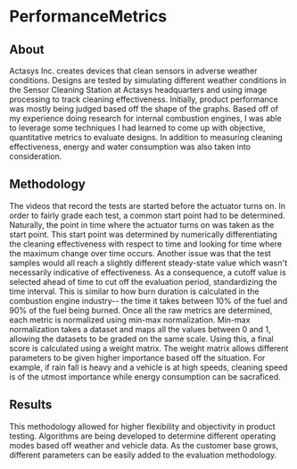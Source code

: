 # PerformanceMetrics
## About
Actasys Inc. creates devices that clean sensors in adverse weather conditions. Designs are tested by simulating different weather conditions in the Sensor Cleaning Station at Actasys headquarters and using image processing to track cleaning effectiveness. Initially, product performance was mostly being judged based off the shape of the graphs. Based off of my experience doing research for internal combustion engines, I was able to leverage some techniques I had learned to come up with objective, quantitative metrics to evaluate designs. In addition to measuring cleaning effectiveness, energy and water consumption was also taken into consideration.

## Methodology
The videos that record the tests are started before the actuator turns on. In order to fairly grade each test, a common start point had to be determined. Naturally,
the point in time where the actuator turns on was taken as the start point. This start point was determined by numerically differentiating the cleaning effectiveness with respect to time and looking for time where the maximum change over time occurs. 
Another issue was that the test samples would all reach a slightly different steady-state value which wasn't necessarily indicative of effectiveness. As a consequence, a cutoff value is selected ahead of time to cut off the evaluation period, standardizing the time interval. This is similar to how burn duration is calculated in the combustion engine industry-- the time it takes between 10% of the fuel and 90% of the fuel being burned. 
Once all the raw metrics are determined, each metric is normalized using min-max normalization. Min-max normalization takes a dataset and maps all the values between 0 and 1, allowing the datasets to be graded on the same scale. Using this, a final score is calculated using a weight matrix. The weight matrix allows different parameters to be given higher importance based off the situation. For example, if rain fall is heavy and a vehicle is at high speeds, cleaning speed is of the utmost importance while energy consumption can be sacraficed.  

## Results
This methodology allowed for higher flexibility and objectivity in product testing. Algorithms are being developed to determine different operating modes based off weather and vehicle data. As the customer base grows, different parameters can be easily added to the evaluation methodology. 
